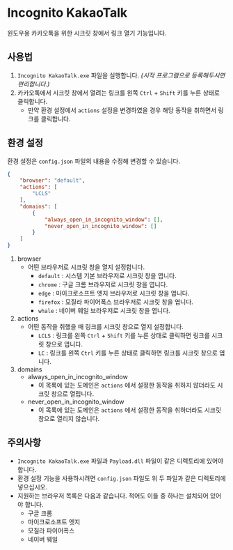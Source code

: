 # Incognito KakaoTalk
윈도우용 카카오톡을 위한 시크릿 창에서 링크 열기 기능입니다.  
## 사용법
1. ```Incognito KakaoTalk.exe``` 파일을 실행합니다. _(시작 프로그램으로 등록해두시면 편리합니다.)_
2. 카카오톡에서 시크릿 창에서 열려는 링크를 왼쪽 ```Ctrl``` + ```Shift``` 키를 누른 상태로 클릭합니다.
   * 만약 환경 설정에서 ```actions``` 설정을 변경하였을 경우 해당 동작을 취하면서 링크를 클릭합니다.
## 환경 설정
환경 설정은 ```config.json``` 파일의 내용을 수정해 변경할 수 있습니다.
```json
{
    "browser": "default",
    "actions": [
        "LCLS"
    ],
    "domains": [
        {
            "always_open_in_incognito_window": [],
            "never_open_in_incognito_window": []
        }
    ]
}
```
1. browser
   * 어떤 브라우저로 시크릿 창을 열지 설정합니다.
     - ```default``` : 시스템 기본 브라우저로 시크릿 창을 엽니다.
     - ```chrome``` : 구글 크롬 브라우저로 시크릿 창을 엽니다.
     - ```edge``` : 마이크로소프트 엣지 브라우저로 시크릿 창을 엽니다.
     - ```firefox``` : 모질라 파이어폭스 브라우저로 시크릿 창을 엽니다.
     - ```whale``` : 네이버 웨일 브라우저로 시크릿 창을 엽니다.
2. actions
   * 어떤 동작을 취했을 때 링크를 시크릿 창으로 열지 설정합니다.
     - ```LCLS``` : 링크를 왼쪽 ```Ctrl``` + ```Shift``` 키를 누른 상태로 클릭하면 링크를 시크릿 창으로 엽니다.
     - ```LC``` : 링크를 왼쪽 ```Ctrl``` 키를 누른 상태로 클릭하면 링크를 시크릿 창으로 엽니다.
3. domains
   * always_open_in_incognito_window
     - 이 목록에 있는 도메인은 ```actions``` 에서 설정한 동작을 취하지 않더라도 시크릿 창으로 열립니다.
   * never_open_in_incognito_window
     - 이 목록에 있는 도메인은 ```actions``` 에서 설정한 동작을 취하더라도 시크릿 창으로 열리지 않습니다.
## 주의사항
* ```Incognito KakaoTalk.exe``` 파일과 ```Payload.dll``` 파일이 같은 디렉토리에 있어야 합니다.
* 환경 설정 기능을 사용하시려면 ```config.json``` 파일도 위 두 파일과 같은 디렉토리에 넣으십시오.
* 지원하는 브라우저 목록은 다음과 같습니다. 적어도 이들 중 하나는 설치되어 있어야 합니다.
  - 구글 크롬
  - 마이크로소프트 엣지
  - 모질라 파이어폭스
  - 네이버 웨일
